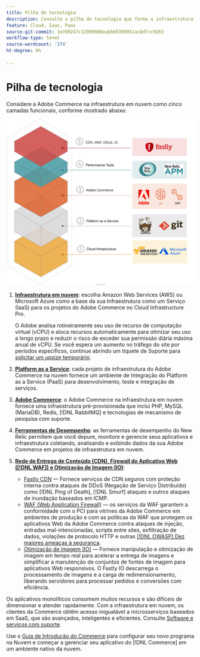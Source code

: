 ```yaml
---
title: Pilha de tecnologia
description: Consulte a pilha de tecnologia que forma a infraestrutura do Commerce na nuvem.
feature: Cloud, Iaas, Paas
source-git-commit: 1e789247c12009908eabb6039d951acbdfcc9263
workflow-type: tm+mt
source-wordcount: '374'
ht-degree: 0%

---
```


# Pilha de tecnologia

Considere a Adobe Commerce na infraestrutura em nuvem como cinco camadas funcionais, conforme mostrado abaixo:

![Pilha na nuvem](../../assets/CloudStack.svg)

1. [**Infraestrutura em nuvem**](pro-architecture.md): escolha Amazon Web Services (AWS) ou Microsoft Azure como a base da sua Infraestrutura como um Serviço (IaaS) para os projetos do Adobe Commerce no Cloud Infrastructure Pro.

   O Adobe analisa rotineiramente seu uso de recurso de computação virtual (vCPU) e aloca recursos automaticamente para otimizar seu uso a longo prazo e reduzir o risco de exceder sua permissão diária máxima anual de vCPU. Se você espera um aumento no tráfego do site por períodos específicos, continue abrindo um tíquete de Suporte para [solicitar um upsize temporário](https://experienceleague.adobe.com/docs/commerce-knowledge-base/kb/how-to/how-to-request-temporary-magento-upsize.html?lang=pt-BR).

1. [**Platform as a Service**](cloud-architecture.md): cada projeto de infraestrutura do Adobe Commerce na nuvem fornece um ambiente de Integração do Platform as a Service (PaaS) para desenvolvimento, teste e integração de serviços.
1. [**Adobe Commerce**](../project/overview.md): o Adobe Commerce na infraestrutura em nuvem fornece uma infraestrutura pré-provisionada que inclui PHP, MySQL (MariaDB), Redis, [!DNL RabbitMQ] e tecnologias de mecanismo de pesquisa com suporte.
1. [**Ferramentas de Desempenho**](../monitor/new-relic-service.md): as ferramentas de desempenho do New Relic permitem que você depure, monitore e gerencie seus aplicativos e infraestrutura coletando, analisando e exibindo dados da sua Adobe Commerce em projetos de infraestrutura em nuvem.
1. [**Rede de Entrega de Conteúdo (CDN), Firewall do Aplicativo Web ([!DNL WAF]) e Otimização de Imagem (IO)**](../cdn/fastly.md):

   * [Fastly CDN](../cdn/fastly.md#ddos-protection) — Fornece serviços de CDN seguros com proteção interna contra ataques de DDoS (Negação de Serviço Distribuído) como [!DNL Ping of Death], [!DNL Smurf] ataques e outros ataques de inundação baseados em ICMP.
   * [WAF (Web Application Firewall)](../cdn/fastly-waf-service.md) — os serviços da WAF garantem a conformidade com o PCI para vitrines da Adobe Commerce em ambientes de produção e com as políticas da WAF que protegem os aplicativos Web da Adobe Commerce contra ataques de injeção, entradas mal-intencionadas, scripts entre sites, exfiltração de dados, violações de protocolo HTTP e outras [[!DNL OWASP] Dez maiores ameaças à segurança](https://owasp.org/www-project-top-ten/).
   * [Otimização de imagem (IO)](../cdn/fastly-image-optimization.md) — Fornece manipulação e otimização de imagem em tempo real para acelerar a entrega de imagens e simplificar a manutenção de conjuntos de fontes de imagem para aplicativos Web responsivos. O Fastly IO descarrega o processamento de imagens e a carga de redimensionamento, liberando servidores para processar pedidos e conversões com eficiência.

Os aplicativos monolíticos consomem muitos recursos e são difíceis de dimensionar e atender rapidamente. Com a infraestrutura em nuvem, os clientes da Commerce obtêm acesso inigualável a microsserviços baseados em SaaS, que são avançados, inteligentes e eficientes. Consulte [Software e serviços com suporte](cloud-architecture.md#supported-software-and-services).

Use o [Guia de Introdução do Commerce](../../get-started/overview.md) para configurar seu novo programa na Nuvem e começar a gerenciar seu aplicativo do [!DNL Commerce] em um ambiente nativo da nuvem.
